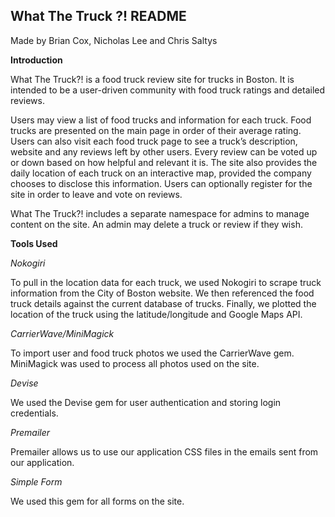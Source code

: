 ## What The Truck ?! README

Made by Brian Cox, Nicholas Lee and Chris Saltys

**Introduction**

What The Truck?! is a food truck review site for trucks in Boston. It is intended to be a user-driven community with food truck ratings and detailed reviews.

Users may view a list of food trucks and information for each truck. Food trucks are presented on the main page in order of their average rating. Users can also visit each food truck page to see a truck’s description, website and any reviews left by other users. Every review can be voted up or down based on how helpful and relevant it is. The site also provides the daily location of each truck on an interactive map, provided the company chooses to disclose this information. Users can optionally register for the site in order to leave and vote on reviews.

What The Truck?! includes a separate namespace for admins to manage content on the site. An admin may delete a truck or review if they wish.

**Tools Used**

_Nokogiri_

To pull in the location data for each truck, we used Nokogiri to scrape truck information from the City of Boston website. We then referenced the food truck details against the current database of trucks. Finally, we plotted the location of the truck using the latitude/longitude and Google Maps API.

_CarrierWave/MiniMagick_

To import user and food truck photos we used the CarrierWave gem. MiniMagick was used to process all photos used on the site.

_Devise_

We used the Devise gem for user authentication and storing login credentials.

_Premailer_

Premailer allows us to use our application CSS files in the emails sent from our application.

_Simple Form_

We used this gem for all forms on the site.
